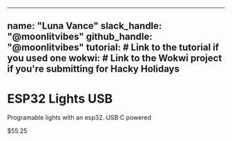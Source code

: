 
---
name: "Luna Vance"
slack_handle: "@moonlitvibes"
github_handle: "@moonlitvibes"
tutorial: # Link to the tutorial if you used one
wokwi: # Link to the Wokwi project if you're submitting for Hacky Holidays
---

# ESP32 Lights USB

<!-- Describe your board in 2-3 sentences. What are you making? What will it do? -->
Programable lights with an esp32. USB C powered
<!-- How much is it going to cost? -->
$55.25
<!-- Tell us a little bit about your design process. What were some challenges? What helped? ***Totally optional*** -->